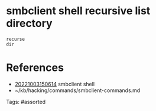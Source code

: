 # smbclient shell recursive list directory
```
recurse
dir
```

# References
- [20221003150614](/zet/20221003150614/) smbclient shell
- ~/kb/hacking/commands/smbclient-commands.md

Tags:
    #assorted

